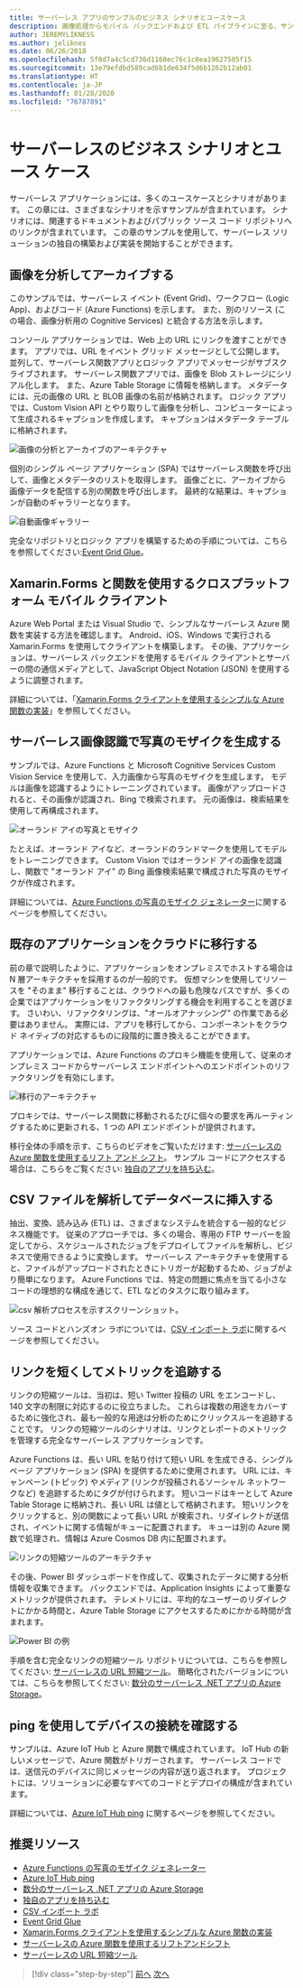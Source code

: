 ```yaml
---
title: サーバーレス アプリのサンプルのビジネス シナリオとユースケース
description: 画像処理からモバイル バックエンドおよび ETL パイプラインに至る、サンプルへのアクセスによるハンズオン アプローチを使用してサーバーレスついて学習します。
author: JEREMYLIKNESS
ms.author: jeliknes
ms.date: 06/26/2018
ms.openlocfilehash: 5f0d7a4c5cd736d1168ec76c1c0ea19627505f15
ms.sourcegitcommit: 13e79efdbd589cad6b1de634f5d6b1262b12ab01
ms.translationtype: HT
ms.contentlocale: ja-JP
ms.lasthandoff: 01/28/2020
ms.locfileid: "76787891"
---
```

# <a name="serverless-business-scenarios-and-use-cases"></a>サーバーレスのビジネス シナリオとユース ケース

サーバーレス アプリケーションには、多くのユースケースとシナリオがあります。 この章には、さまざまなシナリオを示すサンプルが含まれています。 シナリオには、関連するドキュメントおよびパブリック ソース コード リポジトリへのリンクが含まれています。 この章のサンプルを使用して、サーバーレス ソリューションの独自の構築および実装を開始することができます。

## <a name="analyze-and-archive-images"></a>画像を分析してアーカイブする

このサンプルでは、サーバーレス イベント (Event Grid)、ワークフロー (Logic App)、およびコード (Azure Functions) を示します。 また、別のリソース (この場合、画像分析用の Cognitive Services) と統合する方法を示します。

コンソール アプリケーションでは、Web 上の URL にリンクを渡すことができます。 アプリでは、URL をイベント グリッド メッセージとして公開します。 並列して、サーバーレス関数アプリとロジック アプリでメッセージがサブスクライブされます。 サーバーレス関数アプリでは、画像を Blob ストレージにシリアル化します。 また、Azure Table Storage に情報を格納します。 メタデータには、元の画像の URL と BLOB 画像の名前が格納されます。 ロジック アプリでは、Custom Vision API とやり取りして画像を分析し、コンピューターによって生成されるキャプションを作成します。 キャプションはメタデータ テーブルに格納されます。

![画像の分析とアーカイブのアーキテクチャ](./media/image-processing-example.png)

個別のシングル ページ アプリケーション (SPA) ではサーバーレス関数を呼び出して、画像とメタデータのリストを取得します。 画像ごとに、アーカイブから画像データを配信する別の関数を呼び出します。 最終的な結果は、キャプションが自動のギャラリーとなります。

![自動画像ギャラリー](./media/automated-image-gallery.png)

完全なリポジトリとロジック アプリを構築するための手順については、こちらを参照してください:[Event Grid Glue](https://github.com/JeremyLikness/Event-Grid-Glue)。

## <a name="cross-platform-mobile-client-using-xamarinforms-and-functions"></a>Xamarin.Forms と関数を使用するクロスプラットフォーム モバイル クライアント

Azure Web Portal または Visual Studio で、シンプルなサーバーレス Azure 関数を実装する方法を確認します。 Android、iOS、Windows で実行される Xamarin.Forms を使用してクライアントを構築します。 その後、アプリケーションは、サーバーレス バックエンドを使用するモバイル クライアントとサーバーの間の通信メディアとして、JavaScript Object Notation (JSON) を使用するように調整されます。

詳細については、「[Xamarin.Forms クライアントを使用するシンプルな Azure 関数の実装](https://docs.microsoft.com/samples/azure-samples/functions-xamarin-getting-started/implementing-a-simple-azure-function-with-a-xamarinforms-client/)」を参照してください。

## <a name="generate-a-photo-mosaic-with-serverless-image-recognition"></a>サーバーレス画像認識で写真のモザイクを生成する

サンプルでは、Azure Functions と Microsoft Cognitive Services Custom Vision Service を使用して、入力画像から写真のモザイクを生成します。 モデルは画像を認識するようにトレーニングされています。 画像がアップロードされると、その画像が認識され、Bing で検索されます。 元の画像は、検索結果を使用して再構成されます。

![オーランド アイの写真とモザイク](./media/orlando-eye-both.png)

たとえば、オーランド アイなど、オーランドのランドマークを使用してモデルをトレーニングできます。 Custom Vision ではオーランド アイの画像を認識し、関数で "オーランド アイ" の Bing 画像検索結果で構成された写真のモザイクが作成されます。

詳細については、[Azure Functions の写真のモザイク ジェネレーター](https://github.com/Azure-Samples/functions-dotnet-photo-mosaic)に関するページを参照してください。

## <a name="migrate-an-existing-application-to-the-cloud"></a>既存のアプリケーションをクラウドに移行する

前の章で説明したように、アプリケーションをオンプレミスでホストする場合は N 層アーキテクチャを採用するのが一般的です。 仮想マシンを使用してリソースを "そのまま" 移行することは、クラウドへの最も危険なパスですが、多くの企業ではアプリケーションをリファクタリングする機会を利用することを選びます。 さいわい、リファクタリングは、"オールオアナッシング" の作業である必要はありません。 実際には、アプリを移行してから、コンポーネントをクラウド ネイティブの対応するものに段階的に置き換えることができます。

アプリケーションでは、Azure Functions のプロキシ機能を使用して、従来のオンプレミス コードからサーバーレス エンドポイントへのエンドポイントのリファクタリングを有効にします。

![移行のアーキテクチャ](./media/migration-architecture.png)

プロキシでは、サーバーレス関数に移動されるたびに個々の要求を再ルーティングするために更新される、1 つの API エンドポイントが提供されます。

移行全体の手順を示す、こちらのビデオをご覧いただけます: [サーバーレスの Azure 関数を使用するリフト アンド シフト](https://channel9.msdn.com/Events/Connect/2017/E102)。 サンプル コードにアクセスする場合は、こちらをご覧ください: [独自のアプリを持ち込む](https://github.com/JeremyLikness/bring-own-app-connect-17)。

## <a name="parse-a-csv-file-and-insert-into-a-database"></a>CSV ファイルを解析してデータベースに挿入する

抽出、変換、読み込み (ETL) は、さまざまなシステムを統合する一般的なビジネス機能です。 従来のアプローチでは、多くの場合、専用の FTP サーバーを設定してから、スケジュールされたジョブをデプロイしてファイルを解析し、ビジネスで使用できるように変換します。 サーバーレス アーキテクチャを使用すると、ファイルがアップロードされたときにトリガーが起動するため、ジョブがより簡単になります。 Azure Functions では、特定の問題に焦点を当てる小さなコードの理想的な構成を通じて、ETL などのタスクに取り組みます。

![csv 解析プロセスを示すスクリーンショット。](./media/serverless-business-scenarios/csv-parse-database-import.png)

ソース コードとハンズオン ラボについては、[CSV インポート ラボ](https://github.com/JeremyLikness/azure-fn-file-process-hol)に関するページを参照してください。

## <a name="shorten-links-and-track-metrics"></a>リンクを短くしてメトリックを追跡する

リンクの短縮ツールは、当初は、短い Twitter 投稿の URL をエンコードし、140 文字の制限に対応するのに役立ちました。 これらは複数の用途をカバーするために強化され、最も一般的な用途は分析のためにクリックスルーを追跡することです。 リンクの短縮ツールのシナリオは、リンクとレポートのメトリックを管理する完全なサーバーレス アプリケーションです。

Azure Functions は、長い URL を貼り付けて短い URL を生成できる、シングル ページ アプリケーション (SPA) を提供するために使用されます。 URL には、キャンペーン (トピック) やメディア (リンクが投稿されるソーシャル ネットワークなど) を追跡するためにタグが付けられます。 短いコードはキーとして Azure Table Storage に格納され、長い URL は値として格納されます。 短いリンクをクリックすると、別の関数によって長い URL が検索され、リダイレクトが送信され、イベントに関する情報がキューに配置されます。 キューは別の Azure 関数で処理され、情報は Azure Cosmos DB 内に配置されます。

![リンクの短縮ツールのアーキテクチャ](./media/link-shortener-architecture.png)

その後、Power BI ダッシュボードを作成して、収集されたデータに関する分析情報を収集できます。 バックエンドでは、Application Insights によって重要なメトリックが提供されます。 テレメトリには、平均的なユーザーのリダイレクトにかかる時間と、Azure Table Storage にアクセスするためにかかる時間が含まれます。

![Power BI の例](./media/power-bi-example.png)

手順を含む完全なリンクの短縮ツール リポジトリについては、こちらを参照してください: [サーバーレスの URL 短縮ツール](https://github.com/jeremylikness/serverless-url-shortener)。 簡略化されたバージョンについては、こちらを参照してください: [数分のサーバーレス .NET アプリの Azure Storage](https://devblogs.microsoft.com/aspnet/azure-storage-for-serverless-net-apps-in-minutes/)。

## <a name="verify-device-connectivity-using-a-ping"></a>ping を使用してデバイスの接続を確認する

サンプルは、Azure IoT Hub と Azure 関数で構成されています。 IoT Hub の新しいメッセージで、Azure 関数がトリガーされます。 サーバーレス コードでは、送信元のデバイスに同じメッセージの内容が送り返されます。 プロジェクトには、ソリューションに必要なすべてのコードとデプロイの構成が含まれています。

詳細については、[Azure IoT Hub ping](https://github.com/Azure-Samples/iot-hub-node-ping) に関するページを参照してください。

## <a name="recommended-resources"></a>推奨リソース

- [Azure Functions の写真のモザイク ジェネレーター](https://github.com/Azure-Samples/functions-dotnet-photo-mosaic)
- [Azure IoT Hub ping](https://github.com/Azure-Samples/iot-hub-node-ping)
- [数分のサーバーレス .NET アプリの Azure Storage](https://devblogs.microsoft.com/aspnet/azure-storage-for-serverless-net-apps-in-minutes/)
- [独自のアプリを持ち込む](https://github.com/JeremyLikness/bring-own-app-connect-17)
- [CSV インポート ラボ](https://github.com/JeremyLikness/azure-fn-file-process-hol)
- [Event Grid Glue](https://github.com/JeremyLikness/Event-Grid-Glue)
- [Xamarin.Forms クライアントを使用するシンプルな Azure 関数の実装](https://docs.microsoft.com/samples/azure-samples/functions-xamarin-getting-started/implementing-a-simple-azure-function-with-a-xamarinforms-client/)
- [サーバーレスの Azure 関数を使用するリフトアンドシフト](https://channel9.msdn.com/Events/Connect/2017/E102)
- [サーバーレスの URL 短縮ツール](https://github.com/jeremylikness/serverless-url-shortener)

>[!div class="step-by-step"]
>[前へ](orchestration-patterns.md)
>[次へ](serverless-conclusion.md)
